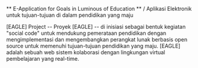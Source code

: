 ** E-Application for Goals in Luminous of Education
** / Aplikasi Elektronik untuk tujuan-tujuan di dalam pendidikan yang maju

[EAGLE] Project -- Proyek [EAGLE] -- di inisiasi sebagai bentuk kegiatan "social code" untuk mendukung pemerataan pendidikan dengan mengimplementasi dan mengembangkan perangkat lunak berbasis open source untuk memenuhi tujuan-tujuan pendidikan yang maju. [EAGLE] adalah sebuah web sistem kolaborasi dengan lingkungan virtual pembelajaran yang real-time. 